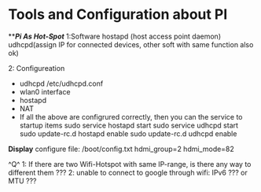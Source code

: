 # Tools and Configuration about PI




*****************Pi As Hot-Spot***************
1:Software
    hostapd (host access point daemon)
    udhcpd(assign IP for connected devices, other soft with same 
function also ok)

2: Configureation
* udhcpd    /etc/udhcpd.conf
* wlan0 interface
* hostapd
* NAT
* If all the above are configrured correctly, then you can the service
to startup items
    sudo service hostapd start
    sudo service udhcpd start
    sudo update-rc.d hostapd enable
    sudo update-rc.d udhcpd enable

**Display**
configure file: /boot/config.txt
    hdmi_group=2
    hdmi_mode=82

^Q^
1: If there are two Wifi-Hotspot with same IP-range, is there any way 
to different them ???
2: unable to connect to google through wifi: IPv6 ??? or MTU ???
    


